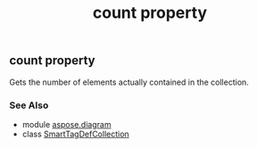﻿---
title: count property
second_title: Aspose.Diagram for Python via .NET API References
description: 
type: docs
weight: 70
url: /python-net/aspose.diagram/smarttagdefcollection/count/
is_root: false
---

## count property


Gets the number of elements actually contained in the collection.

### See Also
* module [aspose.diagram](../../)
* class [SmartTagDefCollection](/diagram/python-net/aspose.diagram/smarttagdefcollection)
